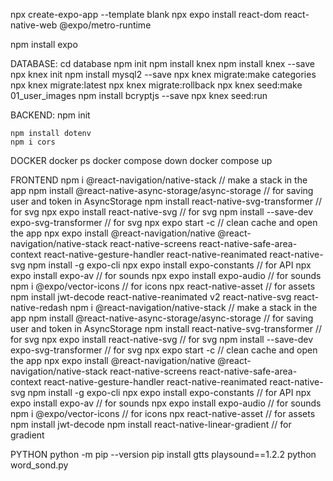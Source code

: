 npx create-expo-app --template blank
npx expo install react-dom react-native-web @expo/metro-runtime

npm install expo

DATABASE:
cd database
npm init
npm install knex
npm install knex --save
npx knex init
npm install mysql2 --save
npx knex migrate:make categories
npx knex migrate:latest
npx knex migrate:rollback
npx knex seed:make 01_user_images
npm install bcryptjs --save
npx knex seed:run

BACKEND:
npm init

    npm install dotenv
    npm i cors

DOCKER
docker ps
docker compose down
docker compose up

FRONTEND
npm i @react-navigation/native-stack // make a stack in the app
npm install @react-native-async-storage/async-storage // for saving user and token in AsyncStorage
npm install react-native-svg-transformer // for svg
npx expo install react-native-svg // for svg
npm install --save-dev expo-svg-transformer // for svg
npx expo start -c // clean cache and open the app
npx expo install @react-navigation/native @react-navigation/native-stack react-native-screens react-native-safe-area-context react-native-gesture-handler react-native-reanimated react-native-svg
npm install -g expo-cli
npx expo install expo-constants // for API
npx expo install expo-av // for sounds
npx expo install expo-audio // for sounds
npm i @expo/vector-icons // for icons
npx react-native-asset // for assets
npm install jwt-decode
react-native-reanimated v2
react-native-svg
react-native-redash
npm i @react-navigation/native-stack // make a stack in the app
npm install @react-native-async-storage/async-storage // for saving user and token in AsyncStorage
npm install react-native-svg-transformer // for svg
npx expo install react-native-svg // for svg
npm install --save-dev expo-svg-transformer // for svg
npx expo start -c // clean cache and open the app
npx expo install @react-navigation/native @react-navigation/native-stack react-native-screens react-native-safe-area-context react-native-gesture-handler react-native-reanimated react-native-svg
npm install -g expo-cli
npx expo install expo-constants // for API
npx expo install expo-av // for sounds
npx expo install expo-audio // for sounds
npm i @expo/vector-icons // for icons
npx react-native-asset // for assets
npm install jwt-decode
npm install react-native-linear-gradient // for gradient

PYTHON
python -m pip --version
pip install gtts playsound==1.2.2
python word_sond.py

<!-- "show my words"
"add word to my list"
"remove word from my list"
"practice my saved words"
"track progress for my words"
// "API_BASE": "http://172.20.10.2:3001"-->
